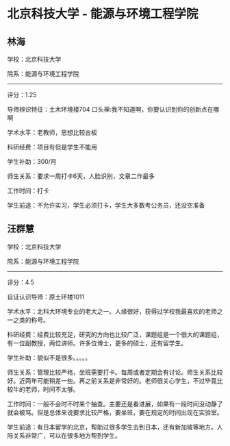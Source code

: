 # 北京科技大学 - 能源与环境工程学院

## 林海

学校：北京科技大学

院系：能源与环境工程学院

* * *

评分：1.25

导师辨识特征：土木环境楼704 口头禅:我不知道啊，你要认识到你的创新点在哪啊

学术水平：老教师，思想比较古板

科研经费：项目有但是学生不能用

学生补助：300/月

师生关系：要求一周打卡6天，人脸识别，文章二作最多

工作时间：打卡

学生前途：不允许实习，学生必须打卡，学生大多数考公务员，还没空准备

## 汪群慧

学校：北京科技大学

院系：能源与环境工程学院

* * *

评分：4.5

自证认识导师：原土环楼1011

学术水平：北科大环境专业的老大之一。人缘很好，获得过学校我最喜欢的老师之一之类的称号。

科研经费：经费比较充足，研究的方向也比较广泛，课题组是一个很大的课题组，有一位副教授，两位讲师。许多位博士，更多的硕士，还有留学生。

学生补助：貌似不是很多。。。。。

师生关系：管理比较严格，坐班需要打卡。每周或者定期会有讨论。师生关系比较好。近两年可能稍差一些。再之前关系是非常好的。老师很关心学生，不过毕竟比较牛的老师，时间不太够。

工作时间：一般不会时不时来个抽查。主要还是看进展，如果有一段时间没动静了就会被骂。但是总体来说要求比较严格，要坐班，要在规定的时间出现在实验室。

学生前途：有日本留学的北京，帮助过很多学生去到日本，还有新加坡等地方。人际关系非常广，可以在很多地方帮到学生。